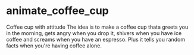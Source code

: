 # animate_coffee_cup

Coffee cup with attitude
The idea is to make a coffee cup thata greets you in the morning, gets angry when you drop it, shivers when you have ice coffee and screams when you have an espresso. Plus it tells you random facts when you're having coffee alone.
